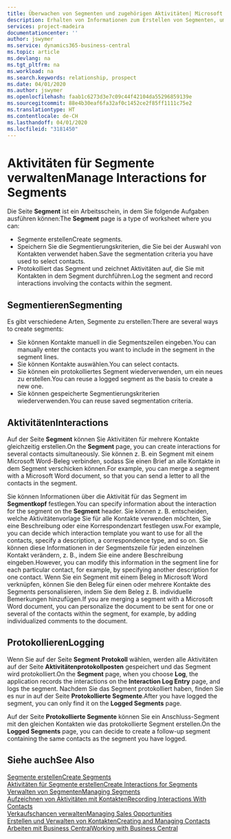 ```yaml
---
title: Überwachen von Segmenten und zugehörigen Aktivitäten| Microsoft Docs
description: Erhalten von Informationen zum Erstellen von Segmenten, um Kontaktgruppen zu definieren und Festlegen von Aktivitäten für Segmente.
services: project-madeira
documentationcenter: ''
author: jswymer
ms.service: dynamics365-business-central
ms.topic: article
ms.devlang: na
ms.tgt_pltfrm: na
ms.workload: na
ms.search.keywords: relationship, prospect
ms.date: 04/01/2020
ms.author: jswymer
ms.openlocfilehash: faab1c6273d3e7c09c44f42104da55296859139e
ms.sourcegitcommit: 88e4b30eaf6fa32af0c1452ce2f85ff1111c75e2
ms.translationtype: HT
ms.contentlocale: de-CH
ms.lasthandoff: 04/01/2020
ms.locfileid: "3181450"
---
```

# <a name="manage-interactions-for-segments"></a><span data-ttu-id="ba7a1-103">Aktivitäten für Segmente verwalten</span><span class="sxs-lookup"><span data-stu-id="ba7a1-103">Manage Interactions for Segments</span></span>
<span data-ttu-id="ba7a1-104">Die Seite **Segment** ist ein Arbeitsschein, in dem Sie folgende Aufgaben ausführen können:</span><span class="sxs-lookup"><span data-stu-id="ba7a1-104">The **Segment** page is a type of worksheet where you can:</span></span>

* <span data-ttu-id="ba7a1-105">Segmente erstellen</span><span class="sxs-lookup"><span data-stu-id="ba7a1-105">Create segments.</span></span>
* <span data-ttu-id="ba7a1-106">Speichern Sie die Segmentierungskriterien, die Sie bei der Auswahl von Kontakten verwendet haben.</span><span class="sxs-lookup"><span data-stu-id="ba7a1-106">Save the segmentation criteria you have used to select contacts.</span></span>
* <span data-ttu-id="ba7a1-107">Protokolliert das Segment und zeichnet Aktivitäten auf, die Sie mit Kontakten in dem Segment durchführen.</span><span class="sxs-lookup"><span data-stu-id="ba7a1-107">Log the segment and record interactions involving the contacts within the segment.</span></span>

## <a name="segmenting"></a><span data-ttu-id="ba7a1-108">Segmentieren</span><span class="sxs-lookup"><span data-stu-id="ba7a1-108">Segmenting</span></span>
<span data-ttu-id="ba7a1-109">Es gibt verschiedene Arten, Segmente zu erstellen:</span><span class="sxs-lookup"><span data-stu-id="ba7a1-109">There are several ways to create segments:</span></span>

* <span data-ttu-id="ba7a1-110">Sie können Kontakte manuell in die Segmentszeilen eingeben.</span><span class="sxs-lookup"><span data-stu-id="ba7a1-110">You can manually enter the contacts you want to include in the segment in the segment lines.</span></span>
* <span data-ttu-id="ba7a1-111">Sie können Kontakte auswählen.</span><span class="sxs-lookup"><span data-stu-id="ba7a1-111">You can select contacts.</span></span>
* <span data-ttu-id="ba7a1-112">Sie können ein protokolliertes Segment wiederverwenden, um ein neues zu erstellen.</span><span class="sxs-lookup"><span data-stu-id="ba7a1-112">You can reuse a logged segment as the basis to create a new one.</span></span>
* <span data-ttu-id="ba7a1-113">Sie können gespeicherte Segmentierungskriterien wiederverwenden.</span><span class="sxs-lookup"><span data-stu-id="ba7a1-113">You can reuse saved segmentation criteria.</span></span>

## <a name="interactions"></a><span data-ttu-id="ba7a1-114">Aktivitäten</span><span class="sxs-lookup"><span data-stu-id="ba7a1-114">Interactions</span></span>
<span data-ttu-id="ba7a1-115">Auf der Seite **Segment** können Sie Aktivitäten für mehrere Kontakte gleichzeitig erstellen.</span><span class="sxs-lookup"><span data-stu-id="ba7a1-115">On the **Segment** page, you can create interactions for several contacts simultaneously.</span></span> <span data-ttu-id="ba7a1-116">Sie können z. B. ein Segment mit einem Microsoft Word-Beleg verbinden, sodass Sie einen Brief an alle Kontakte in dem Segment verschicken können.</span><span class="sxs-lookup"><span data-stu-id="ba7a1-116">For example, you can merge a segment with a Microsoft Word document, so that you can send a letter to all the contacts in the segment.</span></span>

<span data-ttu-id="ba7a1-117">Sie können Informationen über die Aktivität für das Segment im **Segmentkopf** festlegen.</span><span class="sxs-lookup"><span data-stu-id="ba7a1-117">You can specify information about the interaction for the segment on the **Segment** header.</span></span> <span data-ttu-id="ba7a1-118">Sie können z. B. entscheiden, welche Aktivitätenvorlage Sie für alle Kontakte verwenden möchten, Sie eine Beschreibung oder eine Korrespondenzart festlegen usw.</span><span class="sxs-lookup"><span data-stu-id="ba7a1-118">For example, you can decide which interaction template you want to use for all the contacts, specify a description, a correspondence type, and so on.</span></span> <span data-ttu-id="ba7a1-119">Sie können diese Informationen in der Segmentszeile für jeden einzelnen Kontakt verändern, z. B., indem Sie eine andere Beschreibung eingeben.</span><span class="sxs-lookup"><span data-stu-id="ba7a1-119">However, you can modify this information in the segment line for each particular contact, for example, by specifying another description for one contact.</span></span> <span data-ttu-id="ba7a1-120">Wenn Sie ein Segment mit einem Beleg in Microsoft Word verknüpfen, können Sie den Beleg für einen oder mehrere Kontakte des Segments personalisieren, indem Sie dem Beleg z. B. individuelle Bemerkungen hinzufügen.</span><span class="sxs-lookup"><span data-stu-id="ba7a1-120">If you are merging a segment with a Microsoft Word document, you can personalize the document to be sent for one or several of the contacts within the segment, for example, by adding individualized comments to the document.</span></span>

## <a name="logging"></a><span data-ttu-id="ba7a1-121">Protokollieren</span><span class="sxs-lookup"><span data-stu-id="ba7a1-121">Logging</span></span>
<span data-ttu-id="ba7a1-122">Wenn Sie auf der Seite **Segment** **Protokoll** wählen, werden alle Aktivitäten auf der Seite **Aktivitätenprotokollposten** gespeichert und das Segment wird protokolliert.</span><span class="sxs-lookup"><span data-stu-id="ba7a1-122">On the **Segment** page, when you choose **Log**, the application records the interactions on the **Interaction Log Entry** page, and logs the segment.</span></span> <span data-ttu-id="ba7a1-123">Nachdem Sie das Segment protokolliert haben, finden Sie es nur in auf der Seite **Protokollierte Segmente**.</span><span class="sxs-lookup"><span data-stu-id="ba7a1-123">After you have logged the segment, you can only find it on the **Logged Segments** page.</span></span>

<span data-ttu-id="ba7a1-124">Auf der Seite **Protokollierte Segmente** können Sie ein Anschluss-Segment mit den gleichen Kontakten wie das protokollierte Segment erstellen.</span><span class="sxs-lookup"><span data-stu-id="ba7a1-124">On the **Logged Segments** page, you can decide to create a follow-up segment containing the same contacts as the segment you have logged.</span></span>

## <a name="see-also"></a><span data-ttu-id="ba7a1-125">Siehe auch</span><span class="sxs-lookup"><span data-stu-id="ba7a1-125">See Also</span></span>
[<span data-ttu-id="ba7a1-126">Segmente erstellen</span><span class="sxs-lookup"><span data-stu-id="ba7a1-126">Create Segments</span></span>](marketing-how-create-segment.md)  
[<span data-ttu-id="ba7a1-127">Aktivitäten für Segmente erstellen</span><span class="sxs-lookup"><span data-stu-id="ba7a1-127">Create Interactions for Segments</span></span>](marketing-how-create-interactions.md)  
[<span data-ttu-id="ba7a1-128">Verwalten von Segmenten</span><span class="sxs-lookup"><span data-stu-id="ba7a1-128">Managing Segments</span></span>](marketing-segments.md)  
[<span data-ttu-id="ba7a1-129">Aufzeichnen von Aktivitäten mit Kontakten</span><span class="sxs-lookup"><span data-stu-id="ba7a1-129">Recording Interactions With Contacts</span></span>](marketing-interactions.md)  
[<span data-ttu-id="ba7a1-130">Verkaufschancen verwalten</span><span class="sxs-lookup"><span data-stu-id="ba7a1-130">Managing Sales Opportunities</span></span>](marketing-manage-sales-opportunities.md)  
[<span data-ttu-id="ba7a1-131">Erstellen und Verwalten von Kontakten</span><span class="sxs-lookup"><span data-stu-id="ba7a1-131">Creating and Managing Contacts</span></span>](marketing-contacts.md)  
[<span data-ttu-id="ba7a1-132">Arbeiten mit  Business Central</span><span class="sxs-lookup"><span data-stu-id="ba7a1-132">Working with Business Central</span></span>](ui-work-product.md)
